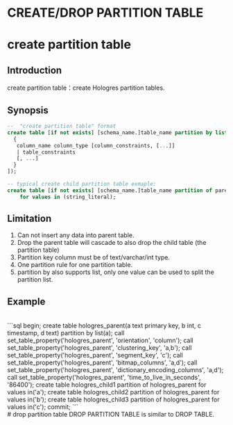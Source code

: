 # CREATE/DROP PARTITION TABLE

# create partition table
<a name="Zu6wi"></a>
## Introduction
create partition table：create Hologres partition tables.
<a name="ad3HH"></a>
## Synopsis
```sql
--  "create partition table" format
create table [if not exists] [schema_name.]table_name partition by list (column_name) ([
  {
   column_name column_type [column_constraints, [...]]
   | table_constraints
   [, ...]
  }
]);

-- typical create child partition table exmaple:
create table [if not exists] [schema_name.]table_name partition of parent_table
	for values in (string_literal);
```
<a name="WiDUI"></a>
## Limitation

1. Can not insert any data into parent table.
1. Drop the parent table will cascade to also drop the child table (the partition table)
1. Partition key column must be of text/varchar/int type.
1. One partition rule for one partition table.
1. partition by also supports list, only one value can be used to split the partition list.
<a name="Uf5Lm"></a>
## Example
<br />
```sql
begin;
create table hologres_parent(a text primary key, b int, c timestamp, d text) partition by list(a);
call set_table_property('hologres_parent', 'orientation', 'column');
call set_table_property('hologres_parent', 'clustering_key', 'a,b'); 
call set_table_property('hologres_parent', 'segment_key', 'c');
call set_table_property('hologres_parent', 'bitmap_columns', 'a,d'); 
call set_table_property('hologres_parent', 'dictionary_encoding_columns', 'a,d'); 
call set_table_property('hologres_parent', 'time_to_live_in_seconds', '86400');
create table hologres_child1 partition of hologres_parent for values in('a');
create table hologres_child2 partition of hologres_parent for values in('b');
create table hologres_child3 partition of hologres_parent for values in('c');
commit;
```
<br />
<a name="aEpDR"></a>
# drop partition table
DROP PARTITION TABLE is similar to DROP TABLE. 